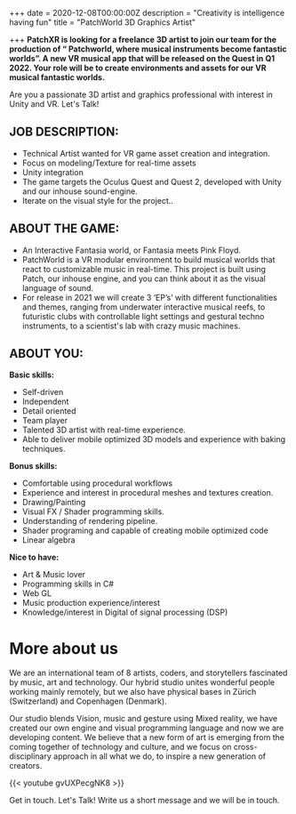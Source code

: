 +++
date = 2020-12-08T00:00:00Z
description = "Creativity is intelligence having fun"
title = "PatchWorld 3D Graphics Artist"

+++
**PatchXR is looking for a freelance 3D artist to join our team for the production of “ Patchworld, where musical instruments become fantastic worlds”. A new VR musical app that will be released on the Quest in Q1 2022. Your role will be to create environments and assets for our VR musical fantastic worlds.**

Are you a passionate 3D artist and graphics professional with interest in Unity and VR. Let's Talk!

## **JOB DESCRIPTION:**

* Technical Artist wanted for VR game asset creation and integration.
* Focus on modeling/Texture for real-time assets
* Unity integration
* The game targets the Oculus Quest and Quest 2, developed with Unity and our inhouse sound-engine.
* Iterate on the visual style for the project..

## **ABOUT THE GAME:**

* An Interactive Fantasia world, or Fantasia meets Pink Floyd.
* PatchWorld is a VR modular environment to build musical worlds that react to customizable music in real-time. This project is built using Patch, our inhouse engine, and you can think about it as the visual language of sound.
* For release in 2021 we will create 3 ‘EP’s’ with different functionalities and themes, ranging from underwater interactive musical reefs, to futuristic clubs with controllable light settings and gestural techno instruments, to a scientist's lab with crazy music machines.

## **ABOUT YOU:**

**Basic skills:**

* Self-driven
* Independent
* Detail oriented
* Team player
* Talented 3D artist with real-time experience.
* Able to deliver mobile optimized 3D models and experience with baking techniques.

**Bonus skills:**

* Comfortable using procedural workflows
* Experience and interest in procedural meshes and textures creation.
* Drawing/Painting
* Visual FX / Shader programming skills.
* Understanding of rendering pipeline.
* Shader programing and capable of creating mobile optimized code
* Linear algebra

**Nice to have:**

* Art & Music lover
* Programming skills in C#
* Web GL
* Music production experience/interest
* Knowledge/interest in Digital of signal processing (DSP)

# **More about us**

We are an international team of 8 artists, coders, and storytellers fascinated by music, art and technology. Our hybrid studio unites wonderful people working mainly remotely, but we also have physical bases in Zürich (Switzerland) and Copenhagen (Denmark).

Our studio blends Vision, music and gesture using Mixed reality, we have created our own engine and visual programming language and now we are developing content. We believe that a new form of art is emerging from the coming together of technology and culture, and we focus on cross-disciplinary approach in all what we do, to inspire a new generation of creators.

{{< youtube gvUXPecgNK8 >}}

Get in touch. Let's Talk! Write us a short message and we will be in touch.